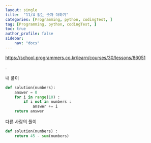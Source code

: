 ```yaml
---
layout: single
title:  "11/4 없는 숫자 더하기"
categories: [Programming, python, codingTest, ]
tag: [Programming, python, codingTest, ]
toc: true
author_profile: false
sidebar:
    nav: "docs"
---
```


https://school.programmers.co.kr/learn/courses/30/lessons/86051

 .

내 풀이

```python
def solution(numbers):
    answer = 0
    for i in range(10) :
        if i not in numbers :
            answer += i
    return answer
```



다른 사람의 풀이

```python
def solution(numbers) :
    return 45 - sum(numbers)
```

